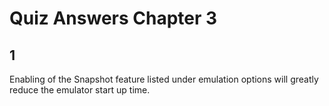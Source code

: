 # Quiz Answers Chapter 3 #
## 1 ##
Enabling of the Snapshot feature listed under emulation options will greatly reduce the emulator start up time.  
